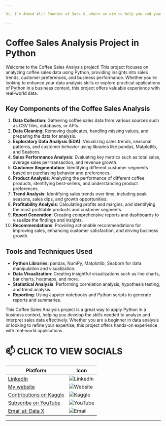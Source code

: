 ```yaml
---

Hi, I'm Ahmed Ali! Founder of Data X, where we aim to help you and your business with data science, data analysis, machine learning, and AI solutions. Please don’t forget to follow me for more projects like this.

---
```


# Coffee Sales Analysis Project in Python

Welcome to the Coffee Sales Analysis project! This project focuses on analyzing coffee sales data using Python, providing insights into sales trends, customer preferences, and business performance. Whether you're looking to enhance your data analysis skills or explore practical applications of Python in a business context, this project offers valuable experience with real-world data.

## Key Components of the Coffee Sales Analysis

1. **Data Collection**: Gathering coffee sales data from various sources such as CSV files, databases, or APIs.
2. **Data Cleaning**: Removing duplicates, handling missing values, and preparing the data for analysis.
3. **Exploratory Data Analysis (EDA)**: Visualizing sales trends, seasonal patterns, and customer behavior using libraries like pandas, Matplotlib, and Seaborn.
4. **Sales Performance Analysis**: Evaluating key metrics such as total sales, average sales per transaction, and revenue growth.
5. **Customer Segmentation**: Identifying different customer segments based on purchasing behavior and preferences.
6. **Product Analysis**: Analyzing the performance of different coffee products, identifying best-sellers, and understanding product preferences.
7. **Trend Analysis**: Identifying sales trends over time, including peak seasons, sales dips, and growth opportunities.
8. **Profitability Analysis**: Calculating profits and margins, and identifying the most profitable products and customer segments.
9. **Report Generation**: Creating comprehensive reports and dashboards to visualize the findings and insights.
10. **Recommendations**: Providing actionable recommendations for improving sales, enhancing customer satisfaction, and driving business growth.

## Tools and Techniques Used

- **Python Libraries**: pandas, NumPy, Matplotlib, Seaborn for data manipulation and visualization.
- **Data Visualization**: Creating insightful visualizations such as line charts, bar charts, heatmaps, and more.
- **Statistical Analysis**: Performing correlation analysis, hypothesis testing, and trend analysis.
- **Reporting**: Using Jupyter notebooks and Python scripts to generate reports and summaries.

This Coffee Sales Analysis project is a great way to apply Python in a business context, helping you develop the skills needed to analyze and interpret sales data effectively. Whether you are a beginner in data analysis or looking to refine your expertise, this project offers hands-on experience with real-world applications.

# 📫 CLICK TO VIEW SOCIALS

| Platform                                   | Icon                                                                                 |
|--------------------------------------------|--------------------------------------------------------------------------------------|
| [LinkedIn](https://www.linkedin.com/in/rajaahmedalikhan)   | ![LinkedIn](https://img.shields.io/badge/-LinkedIn-0077B5?logo=linkedin&logoColor=white)   |
| [My website](https://dataxofficial.com)         | ![Website](https://img.shields.io/badge/-Website-FF6600?logo=web&logoColor=white)         |
| [Contributions on Kaggle](https://www.kaggle.com/datascientist97) | ![Kaggle](https://img.shields.io/badge/-Kaggle-20BEFF?logo=kaggle&logoColor=white)      |
| [Subscribe on YouTube](https://www.youtube.com/@datax_official) | ![YouTube](https://img.shields.io/badge/-YouTube-FF0000?logo=youtube&logoColor=white) |
| [Email at: Data X](mailto:datascientist097@gmail.com)     | ![Email](https://img.shields.io/badge/-Email-D14836?logo=gmail&logoColor=white)          |

---
